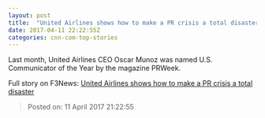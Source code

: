 ```yaml
---
layout: post
title:  "United Airlines shows how to make a PR crisis a total disaster"
date: 2017-04-11 22:22:55Z
categories: cnn-com-top-stories
---
```


Last month, United Airlines CEO Oscar Munoz was named U.S. Communicator of the Year by the magazine PRWeek.


Full story on F3News: [United Airlines shows how to make a PR crisis a total disaster](http://www.f3nws.com/n/u3kgZD)

> Posted on: 11 April 2017 21:22:55
